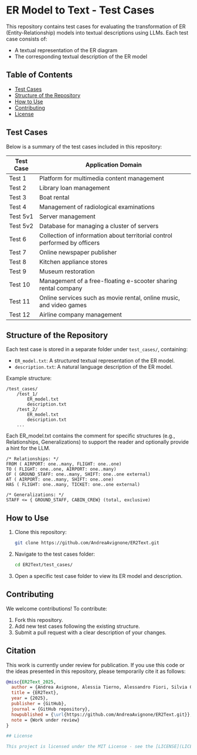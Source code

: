 # ER Model to Text - Test Cases

This repository contains test cases for evaluating the transformation of ER (Entity-Relationship) models into textual descriptions using LLMs. Each test case consists of:

- A textual representation of the ER diagram
- The corresponding textual description of the ER model

## Table of Contents

- [Test Cases](#test-cases)
- [Structure of the Repository](#structure-of-the-repository)
- [How to Use](#how-to-use)
- [Contributing](#contributing)
- [License](#license)

## Test Cases

Below is a summary of the test cases included in this repository:

| Test Case | Application Domain                                                        |
| --------- | ------------------------------------------------------------------------- |
| Test 1    | Platform for multimedia content management                                |
| Test 2    | Library loan management                                                   |
| Test 3    | Boat rental                                                               |
| Test 4    | Management of radiological examinations                                   |
| Test 5v1  | Server management                                                         |
| Test 5v2  | Database for managing a cluster of servers                                |
| Test 6    | Collection of information about territorial control performed by officers |
| Test 7    | Online newspaper publisher                                                |
| Test 8    | Kitchen appliance stores                                                  |
| Test 9    | Museum restoration                                                        |
| Test 10   | Management of a free-floating e-scooter sharing rental company            |
| Test 11   | Online services such as movie rental, online music, and video games       |
| Test 12   | Airline company management                                                |

## Structure of the Repository

Each test case is stored in a separate folder under `test_cases/`, containing:

- `ER_model.txt`: A structured textual representation of the ER model.
- `description.txt`: A natural language description of the ER model.

Example structure:

```
/test_cases/
    /test_1/
        ER_model.txt
        description.txt
    /test_2/
        ER_model.txt
        description.txt
    ...
```

Each ER_model.txt contains the comment for specific structures (e.g., Relationships, Generalizations) to support the reader and optionally provide a hint for the LLM.

```
/* Relationships: */
FROM ( AIRPORT: one..many, FLIGHT: one..one) 
TO ( FLIGHT: one..one, AIRPORT: one..many) 
OF ( GROUND_STAFF: one..many, SHIFT: one..one external) 
AT ( AIRPORT: one..many, SHIFT: one..one) 
HAS ( FLIGHT: one..many, TICKET: one..one external) 
```

```
/* Generalizations: */ 
STAFF <= { GROUND_STAFF, CABIN_CREW} (total, exclusive) 
```

## How to Use

1. Clone this repository:
   ```bash
   git clone https://github.com/AndreaAvignone/ER2Text.git
   ```
2. Navigate to the test cases folder:
   ```bash
   cd ER2Text/test_cases/
   ```
3. Open a specific test case folder to view its ER model and description.

## Contributing

We welcome contributions! To contribute:

1. Fork this repository.
2. Add new test cases following the existing structure.
3. Submit a pull request with a clear description of your changes.


## Citation

This work is currently under review for publication. If you use this code or the ideas presented in this repository, please temporarily cite it as follows:

```bibtex
@misc{ER2Text_2025,
  author = {Andrea Avignone, Alessia Tierno, Alessandro Fiori, Silvia Chiusano},
  title = {ER2Text},
  year = {2025},
  publisher = {GitHub},
  journal = {GitHub repository},
  howpublished = {\url{https://github.com/AndreaAvignone/ER2Text.git}},
  note = {Work under review}
}

## License

This project is licensed under the MIT License - see the [LICENSE](LICENSE) file for details.

